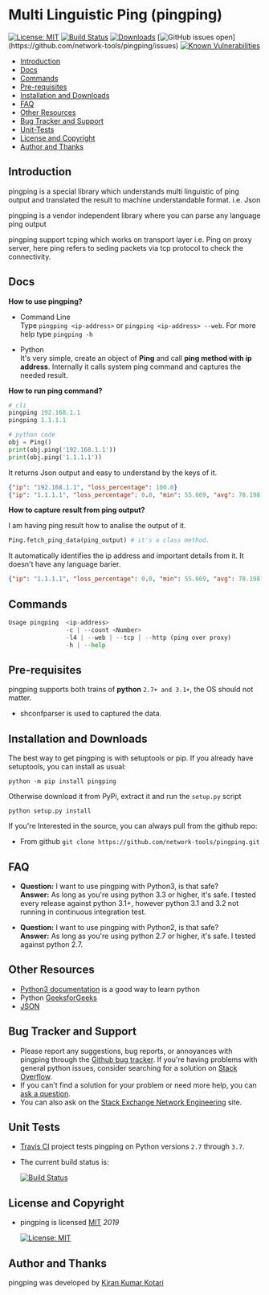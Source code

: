 # Multi Linguistic Ping (pingping)

[![License: MIT](https://img.shields.io/badge/License-MIT-yellow.svg)](https://opensource.org/licenses/MIT)
[![Build Status](https://travis-ci.org/network-tools/pingping.svg?branch=master)](https://travis-ci.org/network-tools/pingping)
[![Downloads](https://pepy.tech/badge/pingping)](https://pepy.tech/project/pingping)
[![GitHub issues open](https://img.shields.io/github/issues/network-tools/pingping.svg?)](https://github.com/network-tools/pingping/issues)
[![Known Vulnerabilities](https://snyk.io/test/github/network-tools/pingping/badge.svg?targetFile=requirements.txt)](https://snyk.io/test/github/network-tools/pingping?targetFile=requirements.txt)

- [Introduction](#introduction)
- [Docs](#docs)
- [Commands](#commands)
- [Pre-requisites](#pre-requisites)
- [Installation and Downloads](#installation-and-downloads)
- [FAQ](#faq)
- [Other Resources](#other-resources)
- [Bug Tracker and Support](#bug-tracker-and-support)
- [Unit-Tests](#unit-tests)
- [License and Copyright](#license-and-copyright)
- [Author and Thanks](#author-and-thanks)

## Introduction

pingping is a special library which understands multi linguistic of ping output and translated the result to machine understandable format. i.e. Json

pingping is a vendor independent library where you can parse any language ping output

pingping support tcping which works on transport layer i.e. Ping on proxy server, here ping refers to seding packets via tcp protocol to check the connectivity.

## Docs

**How to use pingping?**

- Command Line  
  Type `pingping <ip-address>` or `pingping <ip-address> --web`. For more help type `pingping -h`

- Python  
  It's very simple, create an object of __Ping__ and call __ping method with ip address__. Internally it calls system ping command and captures the needed result.

**How to run ping command?**

```python
# cli
pingping 192.168.1.1
pingping 1.1.1.1

# python code
obj = Ping()
print(obj.ping('192.168.1.1'))
print(obj.ping('1.1.1.1'))
```

It returns Json output and easy to understand by the keys of it.

```json
{"ip": "192.168.1.1", "loss_percentage": 100.0}
{"ip": "1.1.1.1", "loss_percentage": 0.0, "min": 55.669, "avg": 78.198, "max": 130.778, "time_in": "ms"}
```

**How to capture result from ping output?**

I am having ping result how to analise the output of it.

```python
Ping.fetch_ping_data(ping_output) # it's a class method.
```

It automatically identifies the ip address and important details from it. It doesn't have any language barier.

```json
{"ip": "1.1.1.1", "loss_percentage": 0.0, "min": 55.669, "avg": 78.198, "max": 130.778, "time_in": "ms"}
```

## Commands

```python
Usage pingping  <ip-address>
                -c | --count <Number>
                -l4 | --web | --tcp | --http (ping over proxy)
                -h | --help
```

## Pre-requisites

pingping supports both trains of **python** `2.7+ and 3.1+`, the OS should not matter.

- shconfparser is used to captured the data.

## Installation and Downloads

The best way to get pingping is with setuptools or pip. If you already have setuptools, you can install as usual:

`python -m pip install pingping`

Otherwise download it from PyPi, extract it and run the `setup.py` script

`python setup.py install`

If you're Interested in the source, you can always pull from the github repo:

- From github `git clone https://github.com/network-tools/pingping.git`

## FAQ

- **Question:** I want to use pingping with Python3, is that safe?  
 **Answer:** As long as you're using python 3.3 or higher, it's safe. I tested every release against python 3.1+, however python 3.1 and 3.2 not running in continuous integration test.  

- **Question:** I want to use pingping with Python2, is that safe?  
 **Answer:** As long as you're using python 2.7 or higher, it's safe. I tested against python 2.7.

## Other Resources

- [Python3 documentation](https://docs.python.org/3/) is a good way to learn python
- Python [GeeksforGeeks](https://www.geeksforgeeks.org/python-programming-language/)
- [JSON](http://json.org/)

## Bug Tracker and Support

- Please report any suggestions, bug reports, or annoyances with pingping through the [Github bug tracker](https://github.com/network-tools/pingping/issues). If you're having problems with general python issues, consider searching for a solution on [Stack Overflow](https://stackoverflow.com/search?q=).
- If you can't find a solution for your problem or need more help, you can [ask a question](https://stackoverflow.com/questions/ask).
- You can also ask on the [Stack Exchange Network Engineering](https://networkengineering.stackexchange.com/) site.

## Unit Tests

- [Travis CI](https://travis-ci.org/network-tools/pingping/builds) project tests pingping on Python versions `2.7` through `3.7`.

- The current build status is:

   [![Build Status](https://travis-ci.org/network-tools/pingping.svg?branch=master)](https://travis-ci.org/network-tools/pingping)

## License and Copyright

- pingping is licensed [MIT](http://opensource.org/licenses/mit-license.php) *2019*

   [![License: MIT](https://img.shields.io/badge/License-MIT-yellow.svg)](https://opensource.org/licenses/MIT)

## Author and Thanks

pingping was developed by [Kiran Kumar Kotari](https://github.com/kirankotari)
